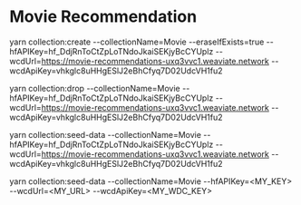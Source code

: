 # Movie Recommendation

yarn collection:create --collectionName=Movie --eraseIfExists=true --hfAPIKey=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 --wcdUrl=https://movie-recommendations-uxq3vvc1.weaviate.network --wcdApiKey=vhkglc8uHHgESlJ2eBhCfyq7D02UdcVH1fu2

yarn collection:drop --collectionName=Movie --hfAPIKey=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 --wcdUrl=https://movie-recommendations-uxq3vvc1.weaviate.network --wcdApiKey=vhkglc8uHHgESlJ2eBhCfyq7D02UdcVH1fu2


yarn collection:seed-data --collectionName=Movie --hfAPIKey=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 --wcdUrl=https://movie-recommendations-uxq3vvc1.weaviate.network --wcdApiKey=vhkglc8uHHgESlJ2eBhCfyq7D02UdcVH1fu2


yarn collection:seed-data --collectionName=Movie --hfAPIKey=<MY_KEY> --wcdUrl=<MY_URL> --wcdApiKey=<MY_WDC_KEY>

